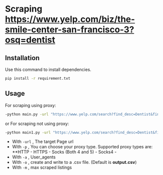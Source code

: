 # Scraping https://www.yelp.com/biz/the-smile-center-san-francisco-3?osq=dentist

## Installation

Use this command to install dependencies.

```bash
pip install -r requirement.txt
```

## Usage

For scraping using proxy:

```bash  
-python main.py -url "https://www.yelp.com/search?find_desc=Dentist&find_loc=San+Francisco%2C+CA" -p "proxies.txt" -a "user_agents.txt" -o "output.xlsx" -m 10
```
or For scraping not using proxy:
```bash
-python main1.py -url "https://www.yelp.com/search?find_desc=Dentist&find_loc=San+Francisco%2C+CA" -p "proxies.txt" -a "user_agents.txt" -o "output.xlsx" -m 10
```

- With `-url` , The target Page url
- With `-p` , You can choose your proxy type. Supported proxy types are: \*\*HTTP - HTTPS - Socks (Both 4 and 5) - Socks4 -
- With `-a` , User_agents
- With `-o` , create and write to a .csv file. (Default is **output.csv**)
- With `-m` , max scraped listings
